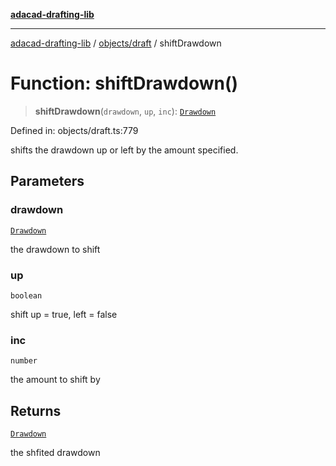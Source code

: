 [**adacad-drafting-lib**](../../../README.md)

***

[adacad-drafting-lib](../../../modules.md) / [objects/draft](../README.md) / shiftDrawdown

# Function: shiftDrawdown()

> **shiftDrawdown**(`drawdown`, `up`, `inc`): [`Drawdown`](../../datatypes/type-aliases/Drawdown.md)

Defined in: objects/draft.ts:779

shifts the drawdown up or left by the amount specified.

## Parameters

### drawdown

[`Drawdown`](../../datatypes/type-aliases/Drawdown.md)

the drawdown to shift

### up

`boolean`

shift up = true, left = false

### inc

`number`

the amount to shift by

## Returns

[`Drawdown`](../../datatypes/type-aliases/Drawdown.md)

the shfited drawdown
